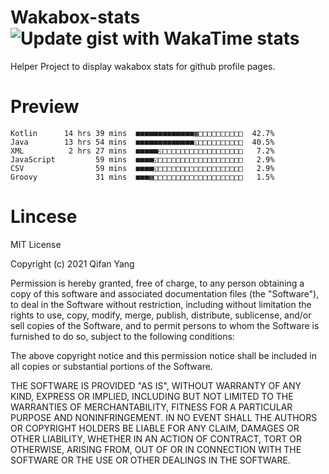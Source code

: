  # Wakabox-stats ![Update gist with WakaTime stats](https://github.com/underwindfall/wakabox-stats/workflows/Update%20gist%20with%20WakaTime%20stats/badge.svg)

  Helper Project to display wakabox stats for github profile pages. 
 # Preview 
  
  ```  
 Kotlin      14 hrs 39 mins  ■■■■■■■■■■■■■▦□□□□□□□□□□  42.7%
Java        13 hrs 54 mins  ■■■■■■■■■■■■■◱□□□□□□□□□□  40.5%
XML          2 hrs 27 mins  ■■■■■◱□□□□□□□□□□□□□□□□□□   7.2%
JavaScript         59 mins  ■■■■◱□□□□□□□□□□□□□□□□□□□   2.9%
CSV                59 mins  ■■■■◱□□□□□□□□□□□□□□□□□□□   2.9%
Groovy             31 mins  ■■■▦□□□□□□□□□□□□□□□□□□□□   1.5% 
 ``` 
  
 
 # Lincese 

  MIT License

  Copyright (c) 2021 Qifan Yang
  
  Permission is hereby granted, free of charge, to any person obtaining a copy
  of this software and associated documentation files (the "Software"), to deal
  in the Software without restriction, including without limitation the rights
  to use, copy, modify, merge, publish, distribute, sublicense, and/or sell
  copies of the Software, and to permit persons to whom the Software is
  furnished to do so, subject to the following conditions:
  
  The above copyright notice and this permission notice shall be included in all
  copies or substantial portions of the Software.
  
  THE SOFTWARE IS PROVIDED "AS IS", WITHOUT WARRANTY OF ANY KIND, EXPRESS OR
  IMPLIED, INCLUDING BUT NOT LIMITED TO THE WARRANTIES OF MERCHANTABILITY,
  FITNESS FOR A PARTICULAR PURPOSE AND NONINFRINGEMENT. IN NO EVENT SHALL THE
  AUTHORS OR COPYRIGHT HOLDERS BE LIABLE FOR ANY CLAIM, DAMAGES OR OTHER
  LIABILITY, WHETHER IN AN ACTION OF CONTRACT, TORT OR OTHERWISE, ARISING FROM,
  OUT OF OR IN CONNECTION WITH THE SOFTWARE OR THE USE OR OTHER DEALINGS IN THE
  SOFTWARE.

